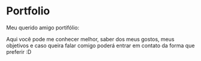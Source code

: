 # Portfolio
Meu querido amigo portifólio:

Aqui você pode me conhecer melhor, saber dos meus gostos, meus objetivos e caso queira falar comigo poderá entrar em contato da forma que preferir :D
